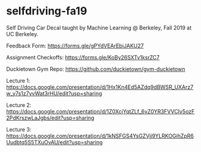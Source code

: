 # selfdriving-fa19
Self Driving Car Decal taught by Machine Learning @ Berkeley, Fall 2019 at UC Berkeley.

Feedback Form: https://forms.gle/gPYdVEArEbiJAKU27 

Assignment Checkoffs: https://forms.gle/KoBy26SXTv1ksrZC7

Duckietown Gym Repo: https://github.com/duckietown/gym-duckietown

Lecture 1: https://docs.google.com/presentation/d/1Hx1Kn4Ed5AZdq9dBWSR_UXArz7w_y7s1z7yvWat3rHU/edit?usp=sharing

Lecture 2: https://docs.google.com/presentation/d/1Z0XcjYqtZLf_6vZ0YR3FVVCIv5ozF2PdKrszwLaJgbs/edit?usp=sharing

Lecture 3: https://docs.google.com/presentation/d/1kNSFGS4YsGZVjj9YLRKOGihZpR6Uudbtq5S5TXuOvAU/edit?usp=sharing
